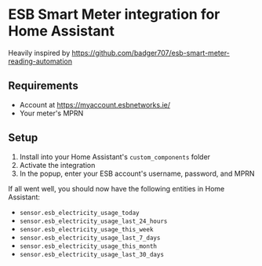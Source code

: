 # ESB Smart Meter integration for Home Assistant

Heavily inspired by https://github.com/badger707/esb-smart-meter-reading-automation

## Requirements

- Account at https://myaccount.esbnetworks.ie/
- Your meter's MPRN

## Setup

1. Install into your Home Assistant's `custom_components` folder
2. Activate the integration
3. In the popup, enter your ESB account's username, password, and MPRN

If all went well, you should now have the following entities in Home Assistant:
- `sensor.esb_electricity_usage_today`
- `sensor.esb_electricity_usage_last_24_hours`
- `sensor.esb_electricity_usage_this_week`
- `sensor.esb_electricity_usage_last_7_days`
- `sensor.esb_electricity_usage_this_month`
- `sensor.esb_electricity_usage_last_30_days`

